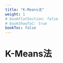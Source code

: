 ```yaml
---
title: "K-Means法"
weight: 1
# bookFlatSection: false
# bookShowToC: true
bookToc: false
---
```


# K-Means法

